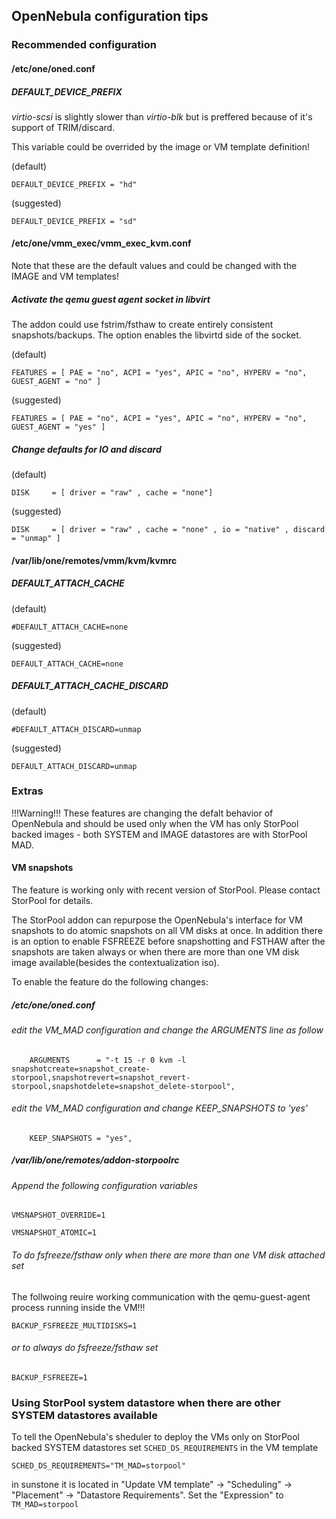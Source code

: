 ## OpenNebula configuration tips

### Recommended configuration

#### /etc/one/oned.conf

##### DEFAULT_DEVICE_PREFIX

*virtio-scsi* is slightly slower than *virtio-blk* but is preffered because of it's support of TRIM/discard.

This variable could be overrided by the image or VM template definition!

(default)

```DEFAULT_DEVICE_PREFIX = "hd"```

(suggested)

```DEFAULT_DEVICE_PREFIX = "sd"```


#### /etc/one/vmm_exec/vmm_exec_kvm.conf

Note that these are the default values and could be changed with the IMAGE and VM templates!

##### Activate the qemu guest agent socket in libvirt

The addon could use fstrim/fsthaw to create entirely consistent snapshots/backups. The option enables the libvirtd side of the socket.

(default)

```FEATURES = [ PAE = "no", ACPI = "yes", APIC = "no", HYPERV = "no", GUEST_AGENT = "no" ]```

(suggested)

```FEATURES = [ PAE = "no", ACPI = "yes", APIC = "no", HYPERV = "no", GUEST_AGENT = "yes" ]```


##### Change defaults for IO and discard

(default)

```DISK     = [ driver = "raw" , cache = "none"]```

(suggested)

```DISK     = [ driver = "raw" , cache = "none" , io = "native" , discard = "unmap" ]```


#### /var/lib/one/remotes/vmm/kvm/kvmrc

##### DEFAULT_ATTACH_CACHE

(default)

```#DEFAULT_ATTACH_CACHE=none```

(suggested)

```DEFAULT_ATTACH_CACHE=none```

##### DEFAULT_ATTACH_CACHE_DISCARD

(default)

```#DEFAULT_ATTACH_DISCARD=unmap```

(suggested)

```DEFAULT_ATTACH_DISCARD=unmap```

### Extras

!!!Warning!!!
These features are changing the defalt behavior of OpenNebula and should be used only when the VM has only StorPool backed images - both SYSTEM and IMAGE datastores are with StorPool MAD.


#### VM snapshots

The feature is working only with recent version of StorPool. Please contact StorPool for details.

The StorPool addon can repurpose the OpenNebula's interface for VM snapshots to do atomic snapshots on all VM disks at once. In addition there is an option to enable FSFREEZE before snapshotting and FSTHAW after the snapshots are taken always or when there are more than one VM disk image available(besides the contextualization iso).

To enable the feature do the following changes:

##### /etc/one/oned.conf

###### edit the VM_MAD configuration and change the ARGUMENTS line as follow

```
    ARGUMENTS      = "-t 15 -r 0 kvm -l snapshotcreate=snapshot_create-storpool,snapshotrevert=snapshot_revert-storpool,snapshotdelete=snapshot_delete-storpool",
```

 ###### edit the VM_MAD configuration and change KEEP_SNAPSHOTS to 'yes'

```
    KEEP_SNAPSHOTS = "yes",
```

##### /var/lib/one/remotes/addon-storpoolrc

###### Append the following configuration variables

```VMSNAPSHOT_OVERRIDE=1```

```VMSNAPSHOT_ATOMIC=1```


###### To do fsfreeze/fsthaw only when there are more than one VM disk attached set
The follwoing reuire working communication with the qemu-guest-agent process running inside the VM!!!

```
BACKUP_FSFREEZE_MULTIDISKS=1
```

###### or to always do fsfreeze/fsthaw set

```
BACKUP_FSFREEZE=1
```

### Using StorPool system datastore when there are other SYSTEM datastores available

To tell the OpenNebula's sheduler to deploy the VMs only on StorPool backed SYSTEM datastores set
`SCHED_DS_REQUIREMENTS` in the VM template

```
SCHED_DS_REQUIREMENTS="TM_MAD=storpool"
```

in sunstone it is located in "Update VM template" -> "Scheduling" -> "Placement" -> "Datastore Requirements".
Set the "Expression" to ```TM_MAD=storpool```

